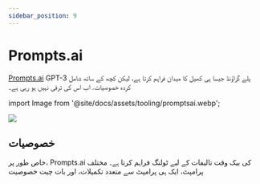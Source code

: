 ```yaml
---
sidebar_position: 9
---
```


# Prompts.ai

[Prompts.ai](https://prompts.ai/) GPT-3 پلے گراؤنڈ جیسا ہی کھیل کا میدان فراہم کرتا ہے، لیکن کچھ کے ساتھ
شامل کردہ خصوصیات. اب اس کی ترقی نہیں ہو رہی ہے۔

import Image from '@site/docs/assets/tooling/promptsai.webp';

<div style={{textAlign: 'center'}}>
  <img src={Image} style={{width: "750px"}}/>
</div>

## خصوصیات
خاص طور پر، Prompts.ai کی بیک وقت تالیفات کے لیے ٹولنگ فراہم کرتا ہے۔
مختلف پرامپٹ، ایک ہی پرامپٹ سے متعدد تکمیلات، اور بات چیت
خصوصیت